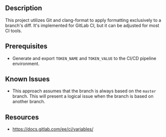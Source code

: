 ## Description

This project utilizes Git and clang-format to apply formatting exclusively to a branch's diff. It's implemented for GitLab CI, but it can be adjusted for most CI tools.

## Prerequisites

- Generate and export `TOKEN_NAME` and `TOKEN_VALUE` to the CI/CD pipeline environment.

## Known Issues

- This approach assumes that the branch is always based on the `master` branch. This will present a logical issue when the branch is based on another branch.

## Resources

- https://docs.gitlab.com/ee/ci/variables/
